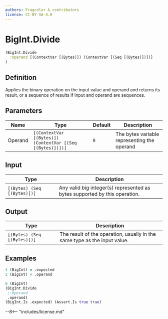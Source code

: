 ```yaml
---
authors: Fragcolor & contributors
license: CC-BY-SA-4.0
---
```



# BigInt.Divide

```clojure
(BigInt.Divide
  :Operand [(ContextVar [(Bytes)]) (ContextVar [(Seq [(Bytes)])])]
)
```


## Definition

Applies the binary operation on the input value and operand and returns its result, or a sequence of results if input and operand are sequences.


## Parameters

| Name | Type | Default | Description |
|------|------|---------|-------------|
| Operand | `[(ContextVar [(Bytes)]) (ContextVar [(Seq [(Bytes)])])]` | `0` | The bytes variable representing the operand |


## Input

| Type | Description |
|------|-------------|
| `[(Bytes) (Seq [(Bytes)])]` | Any valid big integer(s) represented as bytes supported by this operation. |


## Output

| Type | Description |
|------|-------------|
| `[(Bytes) (Seq [(Bytes)])]` | The result of the operation, usually in the same type as the input value. |


## Examples

```clojure
4 (BigInt) = .expected
2 (BigInt) = .operand

8 (BigInt)
(BigInt.Divide
 ;:Operand
 .operand)
(BigInt.Is .expected) (Assert.Is true true)
```


--8<-- "includes/license.md"
